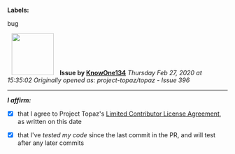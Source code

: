 **Labels:**

bug



<a href="https://github.com/KnowOne134"><img src="https://avatars3.githubusercontent.com/u/35616771?v=4" width="96" height="96" hspace="10"></img></a> **Issue by [KnowOne134](https://github.com/KnowOne134)**
_Thursday Feb 27, 2020 at 15:35:02_
_Originally opened as: project-topaz/topaz - Issue 396_

----

<!-- place 'x' mark between square [] brackets to affirm: -->
**_I affirm:_**
- [x] that I agree to Project Topaz's [Limited Contributor License Agreement](https://github.com/project-topaz/topaz/blob/master/CONTRIBUTOR_AGREEMENT.md), as written on this date
- [x] that I've _tested my code_ since the last commit in the PR, and will test after any later commits


